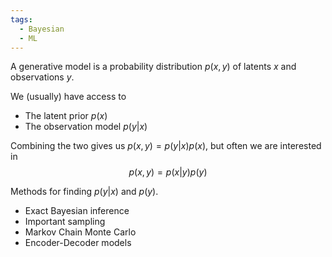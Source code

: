 ```yaml
---
tags:
  - Bayesian
  - ML
---
```


A generative model is a probability distribution $p(x,y)$ of latents $x$ and observations $y$. 

We (usually) have access to 
- The latent prior $p(x)$
- The observation model $p(y|x)$

Combining the two gives us $p(x,y)=p(y|x)p(x)$, but often we are interested in
$$p(x,y)=p(x|y)p(y)$$

Methods for finding $p(y|x)$ and $p(y)$.

- Exact Bayesian inference
- Important sampling
- Markov Chain Monte Carlo
- Encoder-Decoder models

